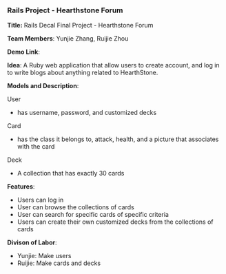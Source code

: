 ### Rails Project - Hearthstone Forum

__Title:__ Rails Decal Final Project - Hearthstone Forum

__Team Members__: Yunjie Zhang, Ruijie Zhou

__Demo Link__:

__Idea__: A Ruby web application that allow users to create account, and log in to write blogs about anything related to HearthStone.

__Models and Description__:

User

* has username, password, and customized decks

Card

* has the class it belongs to, attack, health, and a picture that associates with the card

Deck

* A collection that has exactly 30 cards

__Features__:

* Users can log in
* User can browse the collections of cards
* User can search for specific cards of specific criteria
* Users can create their own customized decks from the collections of cards

__Divison of Labor__:

* Yunjie: Make users
* Ruijie:  Make cards and decks
